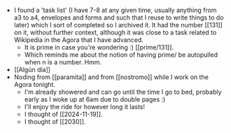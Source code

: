 - I found a 'task list' (I have 7-8 at any given time, usually anything from a3 to a4, envelopes and forms and such that I reuse to write things to do later) which I sort of completed so I archived it. It had the number [[131]] on it, without further context, although it was close to a task related to Wikipedia in the Agora that I have advanced.
  - It is prime in case you're wondering :) [[prime/131]].
  - Which reminds me about the notion of having prime/<n> be autopulled when n is a number. Hmm.
- [[Algún día]]
- Noding from [[paramita]] and from [[nostromo]] while I work on the Agora tonight.
  - I'm already showered and can go until the time I go to bed, probably early as I woke up at 6am due to double pages :)
  - I'll enjoy the ride for however long it lasts!
  - I thought of [[2024-11-19]].
  - I thought of [[2030]].
